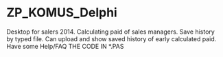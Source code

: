# ZP_KOMUS_Delphi
Desktop for salers 2014.
Calculating paid of sales managers.
Save history by typed file.
Can upload and show saved history of early calculated paid.
Have some Help/FAQ
THE CODE IN *.PAS
